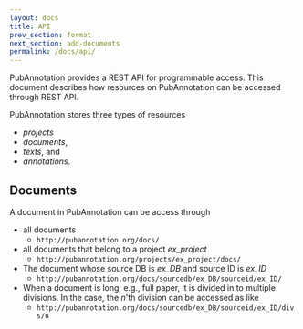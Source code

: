 ```yaml
---
layout: docs
title: API
prev_section: format
next_section: add-documents
permalink: /docs/api/
---
```


PubAnnotation provides a REST API for programmable access.
This document describes how resources on PubAnnotation can be accessed through REST API.

PubAnnotation stores three types of resources

* *projects*
* *documents*,
* *texts*, and
* *annotations*.

## Documents

A document in PubAnnotation can be access through

* all documents
  * `http://pubannotation.org/docs/`
* all documents that belong to a project *ex_project*
  * `http://pubannotation.org/projects/ex_project/docs/`
* The document whose source DB is *ex_DB* and source ID is *ex_ID*
  * `http://pubannotation.org/docs/sourcedb/ex_DB/sourceid/ex_ID/`
* When a document is long, e.g., full paper, it is divided in to multiple divisions. In the case, the *n*'th division can be accessed as like
  * `http://pubannotation.org/docs/sourcedb/ex_DB/sourceid/ex_ID/divs/n`


